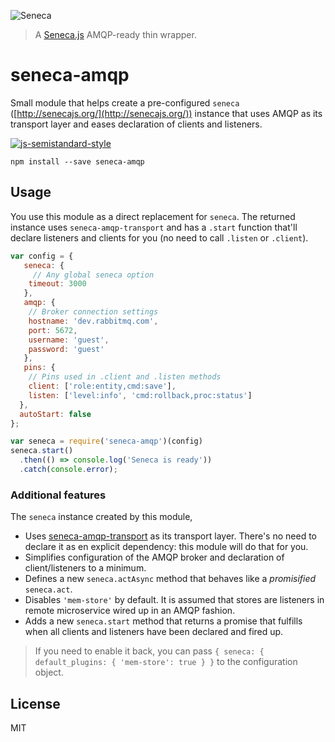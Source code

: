 ![Seneca](http://senecajs.org/files/assets/seneca-logo.png)

> A [Seneca.js][1] AMQP-ready thin wrapper.

# seneca-amqp
Small module that helps create a pre-configured `seneca` ([http://senecajs.org/](http://senecajs.org/)) instance that uses AMQP as its transport layer and eases declaration of clients and listeners.

[![js-semistandard-style](https://cdn.rawgit.com/flet/semistandard/master/badge.svg)](https://github.com/Flet/semistandard)

```
npm install --save seneca-amqp
```

## Usage
You use this module as a direct replacement for `seneca`. The returned instance uses `seneca-amqp-transport` and has a `.start` function that'll declare listeners and clients for you (no need to call `.listen` or `.client`).

```javascript
var config = {
   seneca: {
     // Any global seneca option
    timeout: 3000
   },
   amqp: {
    // Broker connection settings
    hostname: 'dev.rabbitmq.com',
    port: 5672,
    username: 'guest',
    password: 'guest'
   },
   pins: {
    // Pins used in .client and .listen methods
    client: ['role:entity,cmd:save'],
    listen: ['level:info', 'cmd:rollback,proc:status']
  },
  autoStart: false
};

var seneca = require('seneca-amqp')(config)
seneca.start()
  .then(() => console.log('Seneca is ready'))
  .catch(console.error);
```

### Additional features
The `seneca` instance created by this module,
- Uses [seneca-amqp-transport](https://github.com/disintegrator/seneca-amqp-transport) as its transport layer. There's no need to declare it as en explicit dependency: this module will do that for you.
- Simplifies configuration of the AMQP broker and declaration of client/listeners to a minimum.
- Defines a new `seneca.actAsync` method that behaves like a _promisified_ `seneca.act`.
- Disables `'mem-store'` by default. It is assumed that stores are listeners in remote microservice wired up in an AMQP fashion.
- Adds a new `seneca.start` method that returns a promise that fulfills when all clients and listeners have been declared and fired up.

> If you need to enable it back, you can pass `{ seneca: { default_plugins: { 'mem-store': true } }` to the configuration object.

## License
MIT

[1]: http://senecajs.org/
